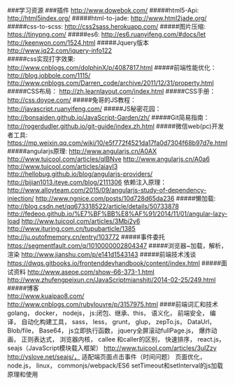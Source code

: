 ###学习资源
###插件
http://www.dowebok.com/
#####html5-Api:
http://html5index.org/
#####html-to-jade:
http://www.html2jade.org/
#####css-to-scss:
http://css2sass.herokuapp.com/
#####图片压缩:
https://tinypng.com/
#####es6:
    http://es6.ruanyifeng.com/#docs/let
    http://keenwon.com/1524.html
#####Jquery版本    
    http://www.jq22.com/jquery-info122  
#####css实现打字效果:    
    http://www.cnblogs.com/dolphinX/p/4087817.html
#####前端性能优化：
    http://blog.jobbole.com/1115/
    http://www.cnblogs.com/Darren_code/archive/2011/12/31/property.html
#####CSS布局：
    http://zh.learnlayout.com/index.html
#####CSS手册：
    http://css.doyoe.com/
#####兔哥的JS教程：
    http://javascript.ruanyifeng.com/
#####JS秘密花园：
    http://bonsaiden.github.io/JavaScript-Garden/zh/
#####Git简易指南：
    http://rogerdudler.github.io/git-guide/index.zh.html
#####微信web(pc)开发者工具:
    https://mp.weixin.qq.com/wiki/10/e5f772f4521da17fa0d7304f68b97d7e.html
#####angularjs原理:
    http://www.angularjs.cn/A0AX
    http://www.tuicool.com/articles/qIBNve
    http://www.angularjs.cn/A0a6
    http://www.tuicool.com/articles/aiayI3
    http://hellobug.github.io/blog/angularjs-providers/
    http://bijian1013.iteye.com/blog/2111306
    依赖注入原理：
        http://www.alloyteam.com/2015/09/angularjs-study-of-dependency-injection/
        http://www.ngnice.com/posts/10d728d65da236
#####懒加载:
    http://blog.csdn.net/qq673318522/article/details/50733878
    http://fedeoo.github.io/%E7%BF%BB%E8%AF%91/2014/11/01/angular-lazy-load
    http://www.tuicool.com/articles/3Mbi2y6
    http://www.ituring.com.cn/tupubarticle/1385
    http://ju.outofmemory.cn/entry/103772
#####事件委托
    https://segmentfault.com/q/1010000002804347
#####浏览器~加载，解析，渲染 
    http://www.jianshu.com/p/e141d1543143
#####前端技术浅谈    
    https://dwqs.gitbooks.io/frontenddevhandbook/content/index.html
#####面试资料
    http://www.aseoe.com/show-66-373-1.html
    http://www.zhufengpeixun.cn/JavaScriptmianshiti/2014-02-25/249.html
#####博客    
    http://www.kuaipao8.com/
    http://www.cnblogs.com/rubylouvre/p/3157975.html
####前端词汇和技术
    golang，
    docker，
    nodejs，
	js:闭包、继承、this，
	语义化，
	前端安全，
	编译，
	自动化构建工具，
	sass，
	less，
	grunt，
	glup，
	zepTo.js，
    DataUrl，
    Blob/file，
    Base64，
    js立即执行函数，
    jquery全屏滚动fullPage.js，
    爆炸动画，
    正则表达式，
    浏览器内核，
    callee 和caller的区别，
    快速排序，
    react.js，
    seajs（JavaScript模块载入框架）
		http://www.tuicool.com/articles/3uIZzy
		http://yslove.net/seajs/，
    适配端页面点击事件（时间问题）
    页面优化，
    node.js，
    linux，
    commonjs/webpack/ES6
    setTimeout和setInterval的js加载原理和使用


